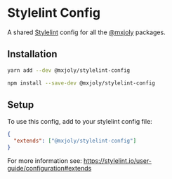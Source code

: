 # Stylelint Config

A shared [Stylelint](https://stylelint.io/) config for all the [@mxjoly](https://github.com/mxjoly) packages.

## Installation

```bash
yarn add --dev @mxjoly/stylelint-config
```

```bash
npm install --save-dev @mxjoly/stylelint-config
```

## Setup

To use this config, add to your stylelint config file:

```json
{
  "extends": ["@mxjoly/stylelint-config"]
}
```

For more information see: https://stylelint.io/user-guide/configuration#extends
